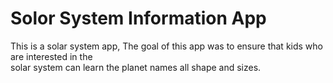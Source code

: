 <h1>Solor System Information App</h1>

<p>
  This is a solar system app, The goal of this app
  was to ensure that kids who are interested in the <br>
  solar system can learn the planet names all shape
  and sizes.
</p>

